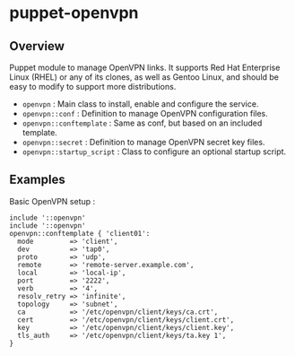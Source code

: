 # puppet-openvpn

## Overview

Puppet module to manage OpenVPN links. It supports Red Hat Enterprise Linux
(RHEL) or any of its clones, as well as Gentoo Linux, and should be easy to
modify to support more distributions.

* `openvpn` : Main class to install, enable and configure the service.
* `openvpn::conf` : Definition to manage OpenVPN configuration files.
* `openvpn::conftemplate` : Same as conf, but based on an included template.
* `openvpn::secret` : Definition to manage OpenVPN secret key files.
* `openvpn::startup_script` : Class to configure an optional startup script.

## Examples

Basic OpenVPN setup :

```puppet
include '::openvpn'
include '::openvpn'
openvpn::conftemplate { 'client01':
  mode         => 'client',
  dev          => 'tap0',
  proto        => 'udp',
  remote       => 'remote-server.example.com',
  local        => 'local-ip',
  port         => '2222',
  verb         => '4',
  resolv_retry => 'infinite',
  topology     => 'subnet',
  ca           => '/etc/openvpn/client/keys/ca.crt',
  cert         => '/etc/openvpn/client/keys/client.crt',
  key          => '/etc/openvpn/client/keys/client.key',
  tls_auth     => '/etc/openvpn/client/keys/ta.key 1',
}
```
